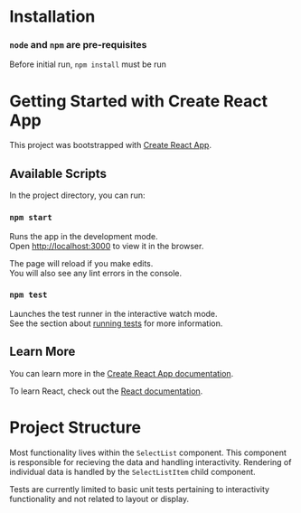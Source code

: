 # Installation

### `node` and `npm` are pre-requisites

Before initial run, `npm install` must be run

# Getting Started with Create React App

This project was bootstrapped with [Create React App](https://github.com/facebook/create-react-app).

## Available Scripts

In the project directory, you can run:

### `npm start`

Runs the app in the development mode.\
Open [http://localhost:3000](http://localhost:3000) to view it in the browser.

The page will reload if you make edits.\
You will also see any lint errors in the console.

### `npm test`

Launches the test runner in the interactive watch mode.\
See the section about [running tests](https://facebook.github.io/create-react-app/docs/running-tests) for more information.


## Learn More

You can learn more in the [Create React App documentation](https://facebook.github.io/create-react-app/docs/getting-started).

To learn React, check out the [React documentation](https://reactjs.org/).


# Project Structure

Most functionality lives within the `SelectList` component. This component is responsible for recieving the data and handling interactivity. Rendering of individual data is handled by the `SelectListItem` child component.

Tests are currently limited to basic unit tests pertaining to interactivity functionality and not related to layout or display.
